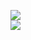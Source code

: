 [![](https://img.shields.io/badge/Made%20With-Github%20Spray-lightgrey.svg?style=for-the-badge&logo=github)](https://github.com/Annihil/github-spray#13753)  
[![](https://i.imgur.com/2DrTn0Z.gif)](https://github.com/Annihil/github-spray)